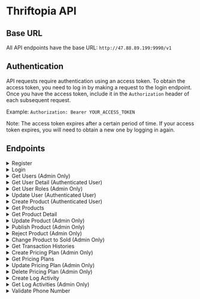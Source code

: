 # Thriftopia API


## Base URL
All API endpoints have the base URL: `http://47.88.89.199:9990/v1`

## Authentication
API requests require authentication using an access token. To obtain the access token, you need to log in by making a request to the login endpoint. Once you have the access token, include it in the `Authorization` header of each subsequent request.

Example: `Authorization: Bearer YOUR_ACCESS_TOKEN`

Note: The access token expires after a certain period of time. If your access token expires, you will need to obtain a new one by logging in again.

## Endpoints

<details>
<summary>Register</summary>

**Request**

- Method: POST
- URL: `/register`
- Body:
  ```json
  {
      "name": "user tes",
      "email": "test@gmail.com",
      "password": "abc123",
      "wa_number": "+628123"
  }


**Response Success**

- HTTP Status: 201 CREATED
- Content-Type: application/json

```json
{
    "message": "Success Create User",
    "meta": {
        "created_at": "0001-01-01T00:00:00Z",
        "updated_at": "0001-01-01T00:00:00Z"
    }
}
```

**Response Error**

- HTTP Status: 400 Bad Request
- Content-Type: application/json

```json
{
    "message": "Email already exists"
}
```
</details>
<details>
<summary>Login</summary>

**Request**

- Method: POST
- URL: `/login`
- Body:
  ```json
    {
        "email": "bbb@gmail.com", 
        "password": "password" 
    }

**Response Success**

- HTTP Status: 200 OK
- Content-Type: application/json

```json
{
    "data": {
        "email": "salsabila@gmail.com",
        "role": "user",
        "token": "eyJhbGciOiJIUzI1NiIsInR5cCI6IkpXVCJ9.eyJlbWFpbCI6InNhbHNhYmlsYUBnbWFpbC5jb20iLCJleHAiOjE2ODc0NTIzNjAsIm5hbWUiOiJTYWxzYWJpbGEiLCJyb2xlIjoidXNlciIsInVzZXJfaWQiOjM3fQ.PVp_VL-7de2m0V6houarT0d80pPZUVzNNmtpN_drOt4",
        "username": "Salsabila"
    },
    "message": "Login success"
}
```
**Response Wrong Password**

- HTTP Status: 401 Unauthorized
- Content-Type: application/json

```json
{
    "message": "Wrong password"
}
```
</details>


<details>
<summary>Get Users (Admin Only)</summary>

Retrieves a list of users based on the provided query parameters.

**Request**

- Method: GET
- URL: `/users`
- Headers:
  - `Authorization: Bearer YOUR_ACCESS_TOKEN`
- Query Params:
  - `role` (optional, string): Filter users based on their role.
  - `page` (optional, integer): Specify the page number for pagination. Defaults to 1 if not provided.
  - `page_size` (optional, integer): Specify the number of products per page. Defaults to 10 if not provided.

**Response Success**

- HTTP Status: 200 OK
- Content-Type: application/json

```json
{
    "data": [
        {
            "id": 14,
            "role": "admin",
            "name": "halo",
            "email": "halo@gmail.com",
            "wa_number": "+628123",
            "created_at": "2023-06-17T23:27:06.328783Z",
            "updated_at": "2023-06-17T23:27:06.328783Z"
        }
    ],
    "message": "Success Get All Users",
    "meta": {
        "page": 1,
        "page_size": 10,
        "total": 1,
        "total_pages": 1
    }
}
```
Response Description:
- `data`: An array of users that match the query parameters.
- `meta`: Additional metadata about the response, including the pagination details.
    - `page`: The current page number.
    - `page_size`: The number of products per page.
    - `total`: The total count of products that match the query parameters.
    - `total_pages`: The total number of pages based on the provided page size and total count.
- `message`: A descriptive message indicating the success of the request.

**Response Unauthorized**

- HTTP Status: 401 Unauthorized
- Content-Type: application/json

```json
{
    "message": "Unauthorized"
}
```

</details>


<details>
<summary>Get User Detail (Authenticated User)</summary>

Retrieves detail information of a user.

**Request**

- Method: GET
- URL: `/user/{userId}`
- Headers:
  - `Authorization: Bearer YOUR_ACCESS_TOKEN`

**Response Success**

- HTTP Status: 200 OK
- Content-Type: application/json

```json
{
    "data": {
        "created_at": "0001-01-01T00:00:00Z",
        "email": "test@gmail.com",
        "id": 22,
        "name": "user tes",
        "role": "admin",
        "updated_at": "0001-01-01T00:00:00Z",
        "wa_number": "+628123"
    },
    "message": "Success Get Detail Users"
}
```
**Response Error**

- HTTP Status: 200 OK
- Content-Type: application/json

```json
{
    "message": "User not found"
}
```

</details>



<details>
<summary>Get User Roles (Admin Only)</summary>

Retrieves all user roles.

**Request**

- Method: GET
- URL: `/userroles`
- Headers:
  - `Authorization: Bearer YOUR_ACCESS_TOKEN`

**Response Success**

- HTTP Status: 200 OK
- Content-Type: application/json

```json
{
    "data": [
        {
            "id": xxxx,
            "name": "admin"
        },
        {
            "id": xxxx,
            "name": "user"
        }
    ],
    "message": "Success Get All Roles"
}
```

**Response Unauthorized**

- HTTP Status: 401 Unauthorized
- Content-Type: application/json

```json
{
    "message": "Unauthorized"
}
```

</details>


<details>
<summary>Update User (Authenticated User)</summary>


**Request**

- Method: PUT
- URL: `/user/{userId}`
- Headers:
  - `Authorization: Bearer YOUR_ACCESS_TOKEN`
- Body:
    ```json
    {
        "role_id" : 1002,
        "name": "nama lengkap",
        "email": "bbb@gmail.com",
        "wa_number": "+628123"
    }
    ```
**Response Success**

- HTTP Status: 200 OK
- Content-Type: application/json

```json
{
    "message": "Success Update User with ID 13",
    "meta": {
        "created_at": "2023-06-01T16:22:04.058677Z",
        "updated_at": "2023-06-18T01:17:27.7287288+07:00"
    }
}
```

**Response Unauthorized**

- HTTP Status: 401 Unauthorized
- Content-Type: application/json

```json
{
    "message": "Unauthorized"
}
```

</details>

<details>
<summary>Create Product (Authenticated User)</summary>

**Request**

- Method: POST
- URL: `/product`
- Headers:
  - `Authorization: Bearer YOUR_ACCESS_TOKEN`
- Body:
    ```json
    {
        "user_id": 29,
        "category_id": 1001,
        "location_id": 1001,
        "pricing_id": 1001,
        "proof_of_payment": "url.png",
        "price": 90000,
        "title": "testing",
        "description": "testing description",
        "images": [
            {
                "url": "url1.png"
            },
            {
                "url": "url2.png"
            }
        ]
    }

    ```
**Response Success**

- HTTP Status: 201 Created
- Content-Type: application/json

```json
{
    "message": "Success Create Product",
    "meta": {
        "created_at": "2023-06-18T14:19:15.039086Z",
        "updated_at": "2023-06-18T14:19:15.039086Z"
    }
}
```

**Response Unauthorized**

- HTTP Status: 401 Unauthorized
- Content-Type: application/json

```json
{
    "message": "Unauthorized"
}
```

</details>

<details>
<summary>Get Products</summary>
Retrieves a list of products based on the provided query parameters.

**Request**

- Method: GET
- URL: `/products`
- Query Params:
  - `user_id` (optional, integer): Filter product list by by the seller's user ID
  - `is_sold` (optional, boolean): Filter products based on their sold status. Set to `true` to retrieve only sold products, or `false` to retrieve only unsold products.
  - `status` (optional, string): Filter product list by status(on_review/published/rejected)
  - `page` (optional, integer): Specify the page number for pagination. Defaults to 1 if not provided.
  - `page_size` (optional, integer): Specify the number of products per page. Defaults to 10 if not provided.

**Response Success**

- HTTP Status: 200 OK
- Content-Type: application/json

```json
{
    "data": [
        {
            "id": 65,
            "user_id": 31,
            "category_id": 1002,
            "location_id": 1001,
            "pricing_id": 11,
            "title": "Jaket Kulit",
            "description": "ayo dibeli dibeli",
            "images": [
                {
                    "id": 23,
                    "product_id": 65,
                    "url": "https://i.ibb.co/vLRqKLh/still-life-rendering-jackets-display-1.png"
                },
                {
                    "id": 24,
                    "product_id": 65,
                    "url": "https://i.ibb.co/86NTcm4/sale-jaket-kulit-coklat-1551006578-686345e2.jpg"
                }
            ],
            "price": 180999,
            "proof_of_payment": "https://i.ibb.co/vL6RtvW/proof-of-payment.png",
            "status": "published",
            "is_sold": false,
            "created_at": "2023-06-20T11:03:24.523896Z",
            "updated_at": "2023-06-20T03:07:14.579393Z",
            "category": {
                "id": 1002,
                "name": "Hobi & Olahraga"
            },
            "pricing": {
                "id": 11,
                "name": "Tanpa iklan ",
                "price": 4000,
                "ads_duration": "0 Days"
            },
            "user": {
                "id": 31,
                "role_id": 1002,
                "name": "John Doe",
                "email": "johndoe@gmail.com",
                "password": "secret123",
                "wa_number": "08000000",
                "created_at": "2023-06-20T01:44:42.757873Z",
                "updated_at": "2023-06-20T01:44:42.757873Z",
                "role": {
                    "id": 1002,
                    "name": "user"
                }
            },
            "location": {
                "id": 1001,
                "province": "DIY",
                "city": "Yogyakarta",
                "street": "Kaliurang",
                "postal_code": 52666
            }
        },
        {
            "id": 52,
            "user_id": 32,
            "category_id": 1003,
            "location_id": 1001,
            "pricing_id": 11,
            "title": "Jaket Kulit",
            "description": "lorem ipsum lorem ipsum",
            "images": [
                {
                    "id": 9,
                    "product_id": 52,
                    "url": "https://drive.google.com/file/d/1UbrSEu4vxm0IaPPXrp--BK4WDT5SYC6c/view?usp=drive_link"
                },
                {
                    "id": 10,
                    "product_id": 52,
                    "url": "https://drive.google.com/file/d/1V_cGnLkiPsd7g840yhLBslLZPfvuR83Y/view?usp=drive_link"
                }
            ],
            "price": 180000,
            "proof_of_payment": "https://drive.google.com/file/d/1ymVDbsHP6eWRzSxvKFNykociaujrf076/view?usp=sharing",
            "status": "published",
            "is_sold": false,
            "created_at": "2023-06-20T02:04:03.644812Z",
            "updated_at": "2023-06-20T02:04:03.644812Z",
            "category": {
                "id": 1003,
                "name": "Pakaian & Aksesoris"
            },
            "pricing": {
                "id": 11,
                "name": "Tanpa iklan ",
                "price": 4000,
                "ads_duration": "0 Days"
            },
            "user": {
                "id": 32,
                "role_id": 1002,
                "name": "Jane Smith",
                "email": "janesmith@gmail.com",
                "password": "secret123",
                "wa_number": "08000001",
                "created_at": "2023-06-20T01:44:43.063459Z",
                "updated_at": "2023-06-20T01:44:43.063459Z",
                "role": {
                    "id": 1002,
                    "name": "user"
                }
            },
            "location": {
                "id": 1001,
                "province": "DIY",
                "city": "Yogyakarta",
                "street": "Kaliurang",
                "postal_code": 52666
            }
        }
    ],
    "message": "Success Get All Products",
    "meta": {
        "page": 2,
        "page_size": 2,
        "total": 11,
        "total_pages": 6
    }
}
```
Response Description:
- `data`: An array of products that match the query parameters.
- `meta`: Additional metadata about the response, including the pagination details.
    - `page`: The current page number.
    - `page_size`: The number of products per page.
    - `total`: The total count of products that match the query parameters.
    - `total_pages`: The total number of pages based on the provided page size and total count.
- `message`: A descriptive message indicating the success of the request.
</details>

<details>
<summary>Get Product Detail</summary>

**Request**

- Method: GET
- URL: `/product/{id}`

**Response Success**

- HTTP Status: 200 OK
- Content-Type: application/json

```json
{
    "data": {
        "id": 66,
        "user_id": 31,
        "category_id": 1002,
        "location_id": 1001,
        "pricing_id": 11,
        "title": "Jaketjjj",
        "description": "lorem ipsum lorem ipsum",
        "images": [
            {
                "id": 25,
                "product_id": 66,
                "url": "https://i.ibb.co/vLRqKLh/still-life-rendering-jackets-display-1.png"
            },
            {
                "id": 26,
                "product_id": 66,
                "url": "https://i.ibb.co/86NTcm4/sale-jaket-kulit-coklat-1551006578-686345e2.jpg"
            }
        ],
        "price": 90000,
        "proof_of_payment": "https://i.ibb.co/vL6RtvW/proof-of-payment.png",
        "status": "on_review",
        "is_sold": false,
        "created_at": "2023-06-20T11:47:12.383922Z",
        "updated_at": "2023-06-20T11:47:12.383922Z",
        "category": {
            "id": 1002,
            "name": "Hobi & Olahraga"
        },
        "pricing": {
            "id": 11,
            "name": "Tanpa iklan ",
            "price": 4000,
            "ads_duration": "0 Days"
        },
        "user": {
            "id": 31,
            "role_id": 1002,
            "name": "John Doe",
            "email": "johndoe@gmail.com",
            "password": "secret123",
            "wa_number": "08000000",
            "created_at": "2023-06-20T01:44:42.757873Z",
            "updated_at": "2023-06-20T01:44:42.757873Z",
            "role": {
                "id": 1002,
                "name": "user"
            }
        },
        "location": {
            "id": 1001,
            "province": "DIY",
            "city": "Yogyakarta",
            "street": "Kaliurang",
            "postal_code": 52666
        }
    },
    "message": "Success Get Detail Product"
}
```
</details>

<details>
<summary>Update Product (Admin Only)</summary>

**Request**

- Method: PUT
- URL: `/product/{id}`
- Headers:
  - `Authorization: Bearer YOUR_ACCESS_TOKEN`
- Body:
    ```json
    {
        "price": 234000,
        "description": "ayo dibeli dibeli"
    }
    ```

**Response Success**

- HTTP Status: 200 OK
- Content-Type: application/json

```json
{
    "message": "Success Update Product with ID 25",
    "meta": {
        "created_at": "2023-06-18T14:19:15.039086Z",
        "updated_at": "2023-06-18T13:32:41.9212025+07:00"
    }
}
```

**Response Forbidden**

- HTTP Status: 403 Forbidden
- Content-Type: application/json

```json
{
    "message": "Forbidden"
}
```

**Response Product ID Not Found**

- HTTP Status: 404 Not Found
- Content-Type: application/json

```json
{
    "message": "Product not found"
}
```

**Response Unauthorized**

- HTTP Status: 401 Unauthorized
- Content-Type: application/json

```json
{
    "message": "Unauthorized"
}
```
</details>

<details>
<summary>Publish Product (Admin Only)</summary>

**Request**

- Method: PUT
- URL: `/product/publish/{id}`
- Headers:
  - `Authorization: Bearer YOUR_ACCESS_TOKEN`

**Response Success**

- HTTP Status: 200 OK
- Content-Type: application/json

```json
{
    "message": "Success Publish Product with ID 25",
    "meta": {
        "created_at": "2023-06-18T14:19:15.039086Z",
        "updated_at": "2023-06-18T13:39:21.518763+07:00"
    }
}
```

**Response Forbidden**

- HTTP Status: 403 Forbidden
- Content-Type: application/json

```json
{
    "message": "Forbidden"
}
```

**Response Product ID Not Found**

- HTTP Status: 404 Not Found
- Content-Type: application/json

```json
{
    "message": "Product not found"
}
```

**Response Unauthorized**

- HTTP Status: 401 Unauthorized
- Content-Type: application/json

```json
{
    "message": "Unauthorized"
}
```
</details>

<details>
<summary>Reject Product (Admin Only)</summary>

**Request**

- Method: PUT
- URL: `/product/reject/{id}`
- Headers:
  - `Authorization: Bearer YOUR_ACCESS_TOKEN`

**Response Success**

- HTTP Status: 200 OK
- Content-Type: application/json

```json
{
    "message": "Success Reject Product with ID 25",
    "meta": {
        "created_at": "2023-06-18T14:19:15.039086Z",
        "updated_at": "2023-06-18T13:39:21.518763+07:00"
    }
}
```

**Response Forbidden**

- HTTP Status: 403 Forbidden
- Content-Type: application/json

```json
{
    "message": "Forbidden"
}
```

**Response Product ID Not Found**

- HTTP Status: 404 Not Found
- Content-Type: application/json

```json
{
    "message": "Product not found"
}
```

**Response Unauthorized**

- HTTP Status: 401 Unauthorized
- Content-Type: application/json

```json
{
    "message": "Unauthorized"
}
```
</details>


<details>
<summary>Change Product to Sold (Admin Only)</summary>

**Request**

- Method: PUT
- URL: `/product/sold/{id}?buyer_id=`
- Headers:
  - `Authorization: Bearer YOUR_ACCESS_TOKEN`
- Query Params:
  - `buyer_id` (required, integer): The unique identifier of the user who made the purchase.

**Response Success**

- HTTP Status: 200 OK
- Content-Type: application/json

```json
{
    "message": "Success Change Product with ID 23 to Sold",
    "meta": {
        "created_at": "2023-06-17T22:19:13.881935Z",
        "updated_at": "2023-06-18T20:34:58.1252689+07:00"
    }
}
```

**Response Forbidden**

- HTTP Status: 403 Forbidden
- Content-Type: application/json

```json
{
    "message": "Forbidden"
}
```

**Response Product ID Not Found**

- HTTP Status: 404 Not Found
- Content-Type: application/json

```json
{
    "message": "Product not found"
}
```

**Response Unauthorized**

- HTTP Status: 401 Unauthorized
- Content-Type: application/json

```json
{
    "message": "Unauthorized"
}
```
</details>


<details>
<summary>Get Transaction Histories</summary>

**Request**

- Method: GET
- URL: `/transaction/history`
- Query Params:
  - `page` (optional, integer): Specify the page number for pagination. Defaults to 1 if not provided.
  - `page_size` (optional, integer): Specify the number of products per page. Defaults to 10 if not provided.

**Response Success**

- HTTP Status: 200 OK
- Content-Type: application/json

```json
{
    "data": [
        {
            "id": 6,
            "product_id": 23,
            "buyer_id": 22,
            "created_at": "2023-06-18T20:34:57.821891Z"
        }
    ],
    "message": "Success Get All Transaction Histories",
    "meta": {
        "page": 1,
        "page_size": 10,
        "total": 1,
        "total_pages": 1
    }
}
```
Response Description:
- `data`: An array of products that match the query parameters.
- `meta`: Additional metadata about the response, including the pagination details.
    - `page`: The current page number.
    - `page_size`: The number of products per page.
    - `total`: The total count of products that match the query parameters.
    - `total_pages`: The total number of pages based on the provided page size and total count.
- `message`: A descriptive message indicating the success of the request.

</details>


<details>
<summary>Create Pricing Plan (Admin Only)</summary>

**Request**

- Method: POST
- URL: `/pricing_plan`
- Headers:
  - `Authorization: Bearer YOUR_ACCESS_TOKEN`
- Body:
    ```json
    {
        "name": "paket spesial",
        "price": 20000,
        "ads_duration": "7d"
    }
    ```

**Response Success**

- HTTP Status: 201 Created
- Content-Type: application/json

```json
{
    "message": "Success Create Pricing Plan"
}
```

**Response Forbidden**

- HTTP Status: 403 Forbidden
- Content-Type: application/json

```json
{
    "message": "Forbidden"
}
```

**Response Unauthorized**

- HTTP Status: 401 Unauthorized
- Content-Type: application/json

```json
{
    "message": "Unauthorized"
}
```
</details>


<details>
<summary>Get Pricing Plans</summary>

**Request**

- Method: GET
- URL: `/pricing_plans`

**Response Success**

- HTTP Status: 200 OK
- Content-Type: application/json

```json
{
    "data": [
        {
            "id": 1001,
            "name": "Tanpa Iklan",
            "price": 4000,
            "ads_duration": "0"
        },
        {
            "id": 9,
            "name": "paket spesial",
            "price": 20000,
            "ads_duration": "7d"
        }
    ],
    "message": "Success Get All Pricing Plans"
}
```
</details>


<details>
<summary>Update Pricing Plan (Admin Only)</summary>

**Request**

- Method: PUT
- URL: `/pricing_plan/{id}`
- Headers:
  - `Authorization: Bearer YOUR_ACCESS_TOKEN`
- Body:
    ```json
    {
        "name": "diskon spesial",
        "price": 0,
        "ads_duration": "0"
    }
    ```

**Response Success**

- HTTP Status: 200 OK
- Content-Type: application/json

```json
{
    "message": "Success Update Pricing Plan with ID 9"
}
```

**Response Forbidden**

- HTTP Status: 403 Forbidden
- Content-Type: application/json

```json
{
    "message": "Forbidden"
}
```

**Response Unauthorized**

- HTTP Status: 401 Unauthorized
- Content-Type: application/json

```json
{
    "message": "Unauthorized"
}
```
</details>


<details>
<summary>Delete Pricing Plan (Admin Only)</summary>

**Request**

- Method: DELETE
- URL: `/pricing_plan/{id}`
- Headers:
  - `Authorization: Bearer YOUR_ACCESS_TOKEN`

**Response Success**

- HTTP Status: 200 OK
- Content-Type: application/json

```json
{
    "message": "Success Delete Pricing Plan with ID 9"
}
```

**Response Forbidden**

- HTTP Status: 403 Forbidden
- Content-Type: application/json

```json
{
    "message": "Forbidden"
}
```

**Response Unauthorized**

- HTTP Status: 401 Unauthorized
- Content-Type: application/json

```json
{
    "message": "Unauthorized"
}
```
</details>


<details>
<summary>Create Log Activity</summary>

**Request**

- Method: POST
- URL: `/log_activity`
- Body:
    ```json
    {
        "user_id": 13,
        "activity_id": 1001
    }
    ```

**Response Success**

- HTTP Status: 201 Created
- Content-Type: application/json

```json
{
    "message": "Success Create Log Activity"
}
```
</details>


<details>
<summary>Get Log Activities (Admin Only)</summary>

**Request**

- Method: GET
- URL: `/log_activities`
- Headers:
  - `Authorization: Bearer YOUR_ACCESS_TOKEN`
- Query Params:
  - `user_id` (optional, int): Filters log activities based on the user ID.
  - `activity_id` (optional, int): Filters log activities based on the activity ID.
  - `page` (optional, int): Specify the page number for pagination. Defaults to 1 if not provided.
  - `page_size` (optional, int): Specify the number of products per page. Defaults to 10 if not provided.

**Response Success**

- HTTP Status: 200 OK
- Content-Type: application/json

```json
{
    "data": [
        {
            "id": 5,
            "user_id": 13,
            "activity_id": 1001,
            "created_at": "2023-06-01T16:35:07.528542Z"
        },
        {
            "id": 6,
            "user_id": 13,
            "activity_id": 1001,
            "created_at": "2023-06-18T15:13:09.44187Z"
        }
    ],
    "message": "Success Get All Log Activity",
    "meta": {
        "page": 1,
        "page_size": 10,
        "total": 2,
        "total_pages": 1
    }
}
```
Response Description:
- `data`: An array of users that match the query parameters.
- `meta`: Additional metadata about the response, including the pagination details.
    - `page`: The current page number.
    - `page_size`: The number of products per page.
    - `total`: The total count of products that match the query parameters.
    - `total_pages`: The total number of pages based on the provided page size and total count.
- `message`: A descriptive message indicating the success of the request.


**Response Forbidden**

- HTTP Status: 403 Forbidden
- Content-Type: application/json

```json
{
    "message": "Forbidden"
}
```

**Response Unauthorized**

- HTTP Status: 401 Unauthorized
- Content-Type: application/json

```json
{
    "message": "Unauthorized"
}
```
</details>

<details>
<summary>Validate Phone Number</summary>

**Request**

- Method: GET
- URL: `/validate/{phone_number}`

**Response Phone Number is Syntactically Valid**

- HTTP Status: 200 OK
- Content-Type: application/json

```json
{
    "is_valid_number": true,
    "on_whatsapp": true
}
```

**Response Phone Number is Syntactically Valid**

- HTTP Status: 200 OK
- Content-Type: application/json

```json
{
    "is_valid_number": true,
    "on_whatsapp": false
}
```

**Response Phone Number is Syntactically Not Valid**

- HTTP Status: 200 OK
- Content-Type: application/json

```json
{
    "is_valid_number": false
}
```

**Response Invalid Request**

- HTTP Status: 200 OK
- Content-Type: application/json

```json
{
    "message": "Invalid request"
}
```

</details>